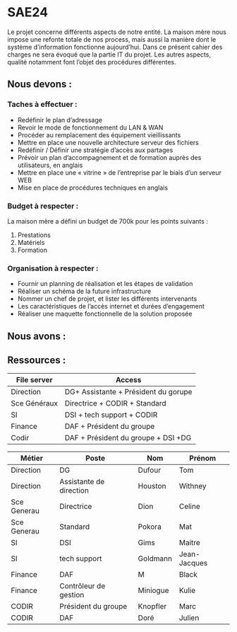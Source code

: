 # SAE24
Le projet concerne différents aspects de notre entité. La maison mère nous  impose une refonte totale de nos process, mais aussi la manière dont le  système d’information fonctionne aujourd’hui. Dans ce présent cahier des  charges ne sera évoqué que la partie IT du projet. Les autres aspects, qualité  notamment font l’objet des procédures différentes.

## Nous devons :
### Taches à effectuer :
* Redéfinir le plan d’adressage
* Revoir le mode de fonctionnement du LAN & WAN
* Procéder au remplacement des équipement vieillissants
* Mettre en place une nouvelle architecture serveur des fichiers
* Redéfinir / Définir une stratégie d’accès aux partages
* Prévoir un plan d’accompagnement et de formation auprès des utilisateurs, en anglais
* Mettre en place une « vitrine » de l’entreprise par le biais d’un
serveur WEB
* Mise en place de procédures techniques en anglais
### Budget à respecter :
La maison mère a défini un budget de 700k pour les points suivants :
1. Prestations
2. Matériels
3. Formation
### Organisation à respecter :
* Fournir un planning de réalisation et les étapes de validation
* Réaliser un schéma de la future infrastructure
* Nommer un chef de projet, et lister les différents intervenants
* Les caractéristiques de l’accès internet et durées d’engagement
* Réaliser une maquette fonctionnelle de la solution proposée
## Nous avons :

## Ressources :
File server | Access
--- | ---
Direction | DG+ Assistante + Président du gorupe
Sce Généraux | Directrice + CODIR + Standard
SI | DSI + tech support + CODIR
Finance | DAF + Président du groupe
Codir | DAF + Président du groupe + DSI +DG

Métier | Poste | Nom | Prénom
--- | --- | --- | ---
Direction | DG | Dufour | Tom
Direction	| Assistante de direction	| Houston	| Withney
Sce Generau	| Directrice	| Dion	| Celine
Sce Generau	| Standard	| Pokora	| Mat
SI	| DSI	| Gims | Maitre
SI	| tech support	| Goldmann	| Jean-Jacques
Finance	| DAF	| M	| Black
Finance	| Contrôleur de gestion	| Miniogue	| Kulie
CODIR	| Président du groupe	| Knopfler	| Marc
CODIR	| DAF	| Doré | Julien
